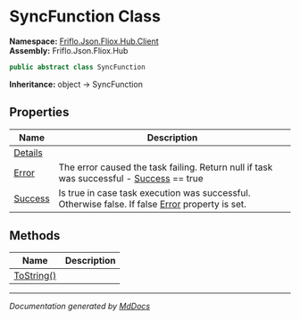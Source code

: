 ﻿<!--  
  <auto-generated>   
    The contents of this file were generated by a tool.  
    Changes to this file may be list if the file is regenerated  
  </auto-generated>   
-->

# SyncFunction Class

**Namespace:** [Friflo.Json.Fliox.Hub.Client](../index.md)  
**Assembly:** Friflo.Json.Fliox.Hub

```csharp
public abstract class SyncFunction
```

**Inheritance:** object → SyncFunction

## Properties

| Name                             | Description                                                                                                             |
| -------------------------------- | ----------------------------------------------------------------------------------------------------------------------- |
| [Details](properties/Details.md) |                                                                                                                         |
| [Error](properties/Error.md)     | The error caused the task failing. Return null if task was successful \- [Success](properties/Success.md) \=\= true     |
| [Success](properties/Success.md) | Is true in case task execution was successful. Otherwise false. If false [Error](properties/Error.md) property is set.  |

## Methods

| Name                              | Description |
| --------------------------------- | ----------- |
| [ToString()](methods/ToString.md) |             |

___

*Documentation generated by [MdDocs](https://github.com/ap0llo/mddocs)*
